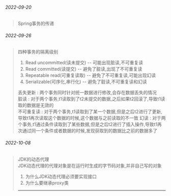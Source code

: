 ###### 2022-09-20
> Spring事务的传递

###### 2022-09-26
> 四种事务的隔离级别   
> 1. Read uncommitted(读未提交) -- 可能出现脏读,不可重复读
> 2. Read committed(读提交) -- 避免了脏读,出现了不可重复读
> 3. Repeatable read(可重复读取) -- 避免了不可重复读,可能出现幻读
> 4. Serializable(可序化,串行化) -- 避免了脏读,不可重复读和幻读
>
> 丢失更新 : 两个事务同时针对统一数据进行修改,会存在数据丢失的情况  
> 脏读 : 对于两个事务,t1读取到了t2未提交的数据,之后如果t2回滚了,导致t1读取的数据是无效的  
> 不可重复读 : 对于两个事务,t1读取到了某一个数据,但是之后t2进行了更新,导致t1再次读取这个数据的时候,这个数据与之前读取的不一致
> 幻读 : 对于两个事务,t1通过条件读取到了某些数据,但是之后t2进行了插入操作,导致t1再次通过同一个条件或者数据的时候,发现获取到的数据比之前的数据多了

###### 2022-10-08
> JDK的动态代理  
> JDK动态代理的代理对象是在运行时生成的字节码对象,并非自己写的对象
> 1. 为什么JDK动态代理必须要实现接口
> 2. 为什么要继承proxy类
> ---------
> 
